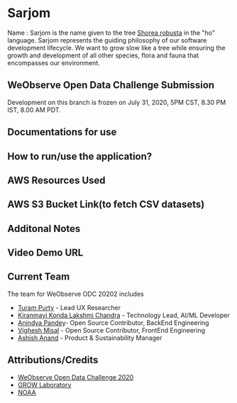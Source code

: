 # Sarjom

Name : Sarjom is the name given to the tree [Shorea robusta](https://en.wikipedia.org/wiki/Shorea_robusta) in the "ho" language. Sarjom represents the guiding philosophy of our software development lifecycle. We want to grow slow like a tree while ensuring the growth and development of all other species, flora and fauna that encompasses our environment.

## WeObserve Open Data Challenge Submission
Development on this branch is frozen on July 31, 2020, 5PM CST, 8.30 PM IST, 8.00 AM PDT. 

## Documentations for use

How to run/use the application?
--

AWS Resources Used
--

AWS S3 Bucket Link(to fetch CSV datasets)
--

Additonal Notes
--

Video Demo URL
--

## Current Team
The team for WeObserve ODC 20202 includes

* [Turam Purty](http://turam.github.io/) - Lead UX Researcher
* [Kiranmayi Konda Lakshmi Chandra](https://www.linkedin.com/in/kiranmayiklc/) - Technology Lead, AI/ML Developer
* [Anindya Pandey](https://www.linkedin.com/in/anindya-pandey-a73303b0/)- Open Source Contributor, BackEnd Engineering
* [Vighesh Misal](https://www.linkedin.com/in/vighnesh-misal/) - Open Source Contributor, FrontEnd Engineering
* [Ashish Anand](https://www.linkedin.com/in/ashishanand9/) - Product & Sustainability Manager


## Attributions/Credits
* [WeObserve Open Data Challenge 2020](https://www.weobserve.eu/marketplace/opendatachallenge/)
* [GROW Laboratory](https://growobservatory.org/)
* [NOAA](https://www.ncdc.noaa.gov/)
